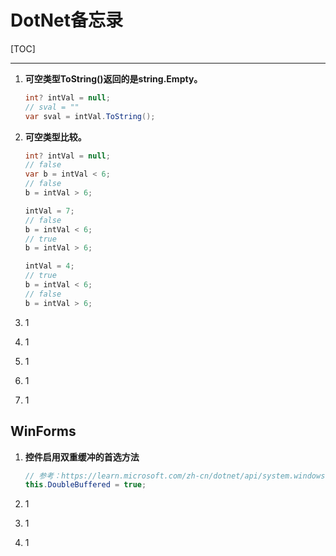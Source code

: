 # DotNet备忘录

[TOC]

---

1. **可空类型ToString()返回的是string.Empty。**

   ```C#
   int? intVal = null;
   // sval = ""
   var sval = intVal.ToString();
   ```

2. **可空类型比较。**

   ```C#
   int? intVal = null;
   // false
   var b = intVal < 6;
   // false
   b = intVal > 6;
   
   intVal = 7;
   // false
   b = intVal < 6;
   // true
   b = intVal > 6;
   
   intVal = 4;
   // true
   b = intVal < 6;
   // false
   b = intVal > 6;
   ```
   
3. 1

4. 1

5. 1

6. 1

7. 1



## WinForms

1. **控件启用双重缓冲的首选方法**

   ```C#
   // 参考：https://learn.microsoft.com/zh-cn/dotnet/api/system.windows.forms.controlstyles?view=netframework-4.0
   this.DoubleBuffered = true;
   ```
   
2. 1

3. 1

4. 1
